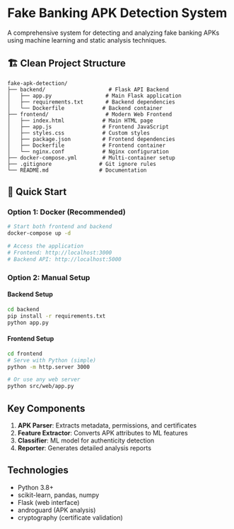 # Fake Banking APK Detection System

A comprehensive system for detecting and analyzing fake banking APKs using machine learning and static analysis techniques.

## 🏗️ Clean Project Structure

```
fake-apk-detection/
├── backend/                    # Flask API Backend
│   ├── app.py                 # Main Flask application
│   ├── requirements.txt       # Backend dependencies
│   └── Dockerfile            # Backend container
├── frontend/                  # Modern Web Frontend
│   ├── index.html            # Main HTML page
│   ├── app.js                # Frontend JavaScript
│   ├── styles.css            # Custom styles
│   ├── package.json          # Frontend dependencies
│   ├── Dockerfile            # Frontend container
│   └── nginx.conf            # Nginx configuration
├── docker-compose.yml        # Multi-container setup
├── .gitignore               # Git ignore rules
└── README.md                # Documentation
```

## 🚀 Quick Start

### Option 1: Docker (Recommended)
```bash
# Start both frontend and backend
docker-compose up -d

# Access the application
# Frontend: http://localhost:3000
# Backend API: http://localhost:5000
```

### Option 2: Manual Setup

#### Backend Setup
```bash
cd backend
pip install -r requirements.txt
python app.py
```

#### Frontend Setup
```bash
cd frontend
# Serve with Python (simple)
python -m http.server 3000

# Or use any web server
python src/web/app.py
```

## Key Components

1. **APK Parser**: Extracts metadata, permissions, and certificates
2. **Feature Extractor**: Converts APK attributes to ML features
3. **Classifier**: ML model for authenticity detection
4. **Reporter**: Generates detailed analysis reports

## Technologies

- Python 3.8+
- scikit-learn, pandas, numpy
- Flask (web interface)
- androguard (APK analysis)
- cryptography (certificate validation)
